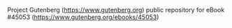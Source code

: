Project Gutenberg (https://www.gutenberg.org) public repository for eBook #45053 (https://www.gutenberg.org/ebooks/45053)
